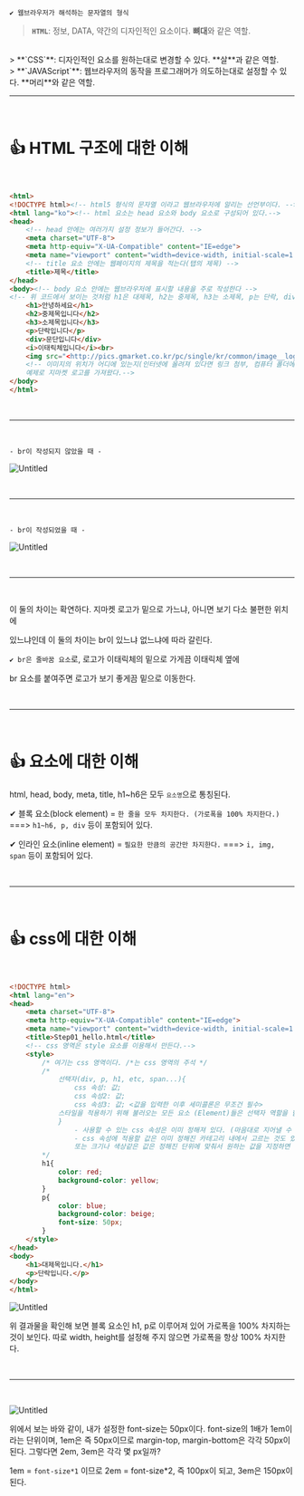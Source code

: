 

`✔ 웹브라우저가 해석하는 문자열의 형식`

> **`HTML`**: 정보, DATA, 약간의 디자인적인 요소이다. **뼈대**와 같은 역할.
<br>
> **`CSS`**: 디자인적인 요소를 원하는대로 변경할 수 있다. **살**과 같은 역할.
<br>
> **`JAVAScript`**: 웹브라우저의 동작을 프로그래머가 의도하는대로 설정할 수 있다. **머리**와 같은 역할.

<br>

---

<br>

# 👍 HTML 구조에 대한 이해

<br>

```html
<html>
<!DOCTYPE html><!-- html5 형식의 문자열 이라고 웹브라우저에 알리는 선언부이다. -->
<html lang="ko"><!-- html 요소는 head 요소와 body 요소로 구성되어 있다.-->
<head>
    <!-- head 안에는 여러가지 설정 정보가 들어간다. -->
    <meta charset="UTF-8">
    <meta http-equiv="X-UA-Compatible" content="IE=edge">
    <meta name="viewport" content="width=device-width, initial-scale=1.0">
    <!-- title 요소 안에는 웹페이지의 제목을 적는다(탭의 제목) -->
    <title>제목</title>
</head>
<body><!-- body 요소 안에는 웹브라우저에 표시할 내용을 주로 작성한다 -->
<!-- 위 코드에서 보이는 것처럼 h1은 대제목, h2는 중제목, h3는 소제목, p는 단락, div는 문단, i는 이태릭체로 나타나고 있다. -->
    <h1>안녕하세요</h1>
    <h2>중제목입니다</h2>
    <h3>소제목입니다</h3>
    <p>단락입니다</p>
    <div>문단입니다</div>
    <i>이태릭체입니다</i><br>
    <img src="<http://pics.gmarket.co.kr/pc/single/kr/common/image__logo.png>" width="240" height="113" alt="G마켓" class="image__logo">
    <!-- 이미지의 위치가 어디에 있는지(인터넷에 올려져 있다면 링크 첨부, 컴퓨터 폴더에 있다면 위치 작성) 알려주기 위함이다.
    예제로 지마켓 로고를 가져왔다.-->
</body>
</html>

```

<br>

---

<br>

`- br이 작성되지 않았을 때 -`

![Untitled](https://ifh.cc/g/Dqha9b.png)

<br>

---

<br>

`- br이 작성되었을 때 -`

![Untitled](https://ifh.cc/g/5XX37w.png)

<br>

---

<br>

이 둘의 차이는 확연하다. 지마켓 로고가 밑으로 가느냐, 아니면 보기 다소 불편한 위치에

있느냐인데 이 둘의 차이는 br이 있느냐 없느냐에 따라 갈린다.

`✔ br은 줄바꿈 요소`로, 로고가 이태릭체의 밑으로 가게끔 이태릭체 옆에

br 요소를 붙여주면 로고가 보기 좋게끔 밑으로 이동한다.

<br>

---

<br>

# 👍 요소에 대한 이해

html, head, body, meta, title, h1~h6은 모두 <code>`요소명`</code>으로 통칭된다.

✔ 블록 요소(block element) = `한 줄을 모두 차지한다. (가로폭을 100% 차지한다.)`
===> `h1~h6, p, div` 등이 포함되어 있다.

✔ 인라인 요소(inline element) = `필요한 만큼의 공간만 차지한다.`
===> `i, img, span` 등이 포함되어 있다.

<br>

---

<br>

# 👍 css에 대한 이해

<br>

```html
<!DOCTYPE html>
<html lang="en">
<head>
    <meta charset="UTF-8">
    <meta http-equiv="X-UA-Compatible" content="IE=edge">
    <meta name="viewport" content="width=device-width, initial-scale=1.0">
    <title>Step01_hello.html</title>
    <!-- css 영역은 style 요소를 이용해서 만든다.-->
    <style>
        /* 여기는 css 영역이다. /*는 css 영역의 주석 */
        /*
            선택자(div, p, h1, etc, span...){
                css 속성: 값;
                css 속성2: 값;
                css 속성3: 값; <값을 입력한 이후 세미콜론은 무조건 필수>
      		스타일을 적용하기 위해 불러오는 모든 요소 (Element)들은 선택자 역할을 함.
            }
                - 사용할 수 있는 css 속성은 이미 정해져 있다. (마음대로 지어낼 수 없음)
                - css 속성에 적용할 값은 이미 정해진 카테고리 내에서 고르는 것도 있고,
                또는 크기나 색상같은 값은 정해진 단위에 맞춰서 원하는 값을 지정하면 된다.
        */
        h1{
            color: red;
            background-color: yellow;
        }
        p{
            color: blue;
            background-color: beige;
            font-size: 50px;
        }
    </style>
</head>
<body>
    <h1>대제목입니다.</h1>
    <p>단락입니다.</p>
</body>
</html>

```

![Untitled](https://ifh.cc/g/CdQ9Sj.png)

위 결과물을 확인해 보면 블록 요소인 h1, p로 이루어져 있어 가로폭을 100% 차지하는 것이 보인다. 따로 width, height를 설정해 주지 않으면 가로폭을 항상 100% 차지한다.

<br>

---

<br>

![Untitled](https://ifh.cc/g/jRZ6Nv.png)

위에서 보는 바와 같이, 내가 설정한 font-size는 50px이다.
font-size의 1배가 1em이라는 단위이며, 1em은 즉 50px이므로 margin-top, margin-bottom은 각각 50px이 된다.
그렇다면 2em, 3em은 각각 몇 px일까?

1em = `font-size*1` 이므로 2em = font-size*2, 즉 100px이 되고, 3em은 150px이 된다.